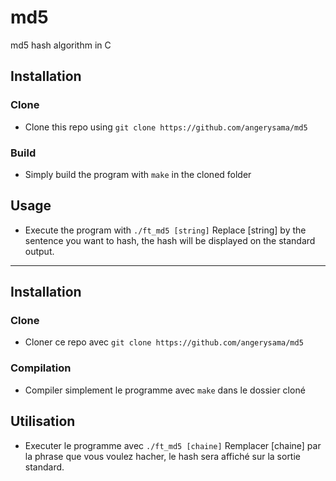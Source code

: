 # md5
md5 hash algorithm in C

## Installation

### Clone

- Clone this repo using `git clone https://github.com/angerysama/md5`

### Build

- Simply build the program with `make` in the cloned folder

## Usage

- Execute the program with `./ft_md5 [string]`
Replace [string] by the sentence you want to hash, the hash will be displayed on the standard output.

---

## Installation

### Clone

- Cloner ce repo avec `git clone https://github.com/angerysama/md5`

### Compilation

- Compiler simplement le programme avec `make` dans le dossier cloné

## Utilisation

- Executer le programme avec `./ft_md5 [chaine]`
Remplacer [chaine] par la phrase que vous voulez hacher, le hash sera affiché sur la sortie standard.
